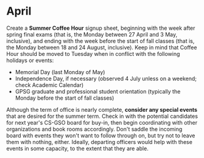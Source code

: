 # April

Create a **Summer Coffee Hour** signup sheet, beginning with the week after
spring final exams (that is, the Monday between 27 April and 3 May, inclusive),
and ending with the week before the start of fall classes (that is, the Monday
between 18 and 24 August, inclusive).  Keep in mind that Coffee Hour should be
moved to Tuesday when in conflict with the following holidays or events:

* Memorial Day (last Monday of May)
* Independence Day, if necessary (observed 4 July unless on a weekend; check
  Academic Calendar)
* GPSG graduate and professional student orientation (typically the Monday
  before the start of fall classes)

Although the term of office is nearly complete, **consider any special events**
that are desired for the summer term.  Check in with the potential candidates
for next year's CS-GSO board for buy-in, then begin coordinating with other
organizations and book rooms accordingly.  Don't saddle the incoming board with
events they won't want to follow through on, but try not to leave them with
nothing, either.  Ideally, departing officers would help with these events in
some capacity, to the extent that they are able.

